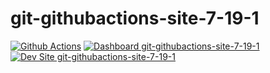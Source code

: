 # git-githubactions-site-7-19-1

[![Github Actions](https://github.com/channambika-rhm-io/git-githubactions-site-7-19-1/actions/workflows/build_deploy_and_test.yml/badge.svg)](https://github.com/channambika-rhm-io/git-githubactions-site-7-19-1/actions/workflows/build_deploy_and_test.yml)
[![Dashboard git-githubactions-site-7-19-1](https://img.shields.io/badge/dashboard-git_githubactions_site_7_19_1-yellow.svg)](https://dashboard.pantheon.io/sites/28212c14-98a5-4a6f-8d94-b869f40ae3f4#dev/code)
[![Dev Site git-githubactions-site-7-19-1](https://img.shields.io/badge/site-git_githubactions_site_7_19_1-blue.svg)](http://dev-git-githubactions-site-7-19-1.pantheonsite.io/)